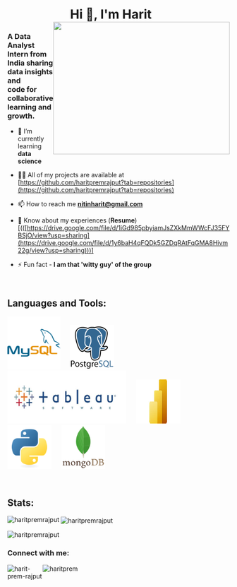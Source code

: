 <h1 align="center">Hi 👋, I'm Harit &emsp; <img src="https://github.com/haritpremrajput/haritpremrajput/blob/main/My gif.gif" align="right" width="400" height="300"/></h1>  
<h3 align="left">A Data Analyst Intern from India sharing data insights and <br>
 code for collaborative learning and growth.</h3>


- 🌱 I’m currently learning **data science**

- 👨‍💻 All of my projects are available at [https://github.com/haritpremrajput?tab=repositories](https://github.com/haritpremrajput?tab=repositories)

- 📫 How to reach me **nitinharit@gmail.com**

- 📄 Know about my experiences (**Resume**) [(([https://drive.google.com/file/d/1iGd985pbyiamJsZXkMmWWcFJ35FYBSjO/view?usp=sharing](https://drive.google.com/file/d/1y6baH4qFQDk5GZDqRAtFqGMA8Hivm22g/view?usp=sharing)))]

- ⚡ Fun fact - **I am that 'witty guy' of the group**

<br>

<h2 align="left">Languages and Tools:</h2>
<p align="left"> <img src="https://raw.githubusercontent.com/devicons/devicon/master/icons/mysql/mysql-original-wordmark.svg" alt="mysql" width="120" height="120"/>          &emsp;                  <img src="https://raw.githubusercontent.com/devicons/devicon/master/icons/postgresql/postgresql-original-wordmark.svg" alt="postgresql" width="100" height="100"/>             &emsp;          <img src="https://github.com/haritpremrajput/haritpremrajput/blob/main/tableau-logo-tableau-software-700x263.jpg" width="270" height="120"/>             
&emsp; <img src="https://github.com/haritpremrajput/haritpremrajput/blob/main/download.jpg" width="100" height="100"/> &emsp; <img src="https://raw.githubusercontent.com/devicons/devicon/master/icons/python/python-original.svg" alt="python" width="100" height="100"/> </a>
&emsp;                          <a>
 <img src="https://raw.githubusercontent.com/devicons/devicon/master/icons/mongodb/mongodb-original-wordmark.svg" alt="mongodb" width="100" height="100"/> 
</a> </p>

<br>
<h2 align="left">Stats:</h2>

<p><img align="left" src="https://github-readme-stats.vercel.app/api/top-langs?username=haritpremrajput&show_icons=true&locale=en&layout=compact" alt="haritpremrajput" /></p>

<p>&nbsp;<img align="center" src="https://github-readme-stats.vercel.app/api?username=haritpremrajput&show_icons=true&locale=en" alt="haritpremrajput" /></p>

<p><img align="center" src="https://github-readme-streak-stats.herokuapp.com/?user=haritpremrajput&" alt="haritpremrajput" /></p><h3 align="left">Connect with me:</h3>
<p align="left">
 
<a href="https://linkedin.com/in/harit-prem-rajput" target="blank"><img align="left" src="https://raw.githubusercontent.com/rahuldkjain/github-profile-readme-generator/master/src/images/icons/Social/linked-in-alt.svg" alt="harit-prem-rajput" height="60" width="80" /></a>           <a href="https://twitter.com/haritprem" target="blank"><img align="left" src="https://raw.githubusercontent.com/rahuldkjain/github-profile-readme-generator/master/src/images/icons/Social/twitter.svg" alt="haritprem" height="60" width="80" /></a>   

</p>
